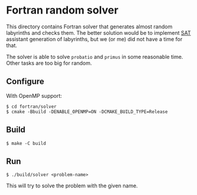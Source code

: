 # Fortran random solver

This directory contains Fortran solver that generates almost random labyrinths and checks them.
The better solution would be to implement [SAT][sat] assistant generation of labyrinths, but we (or me) did not have a time for that.

The solver is able to solve `probatio` and `primus` in some reasonable time.
Other tasks are too big for random.


## Configure

With OpenMP support:
```console
$ cd fortran/solver
$ cmake -Bbuild -DENABLE_OPENMP=ON -DCMAKE_BUILD_TYPE=Release
```

## Build
```console
$ make -C build
```

## Run
```console
$ ./build/solver <problem-name>
```

This will try to solve the problem with the given name.

[sat]: https://en.wikipedia.org/wiki/SAT_solver
